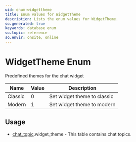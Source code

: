 ```yaml
---
uid: enum-widgettheme
title: Enum values for WidgetTheme
description: Lists the enum values for WidgetTheme.
so.generated: true
keywords: database enum
so.topic: reference
so.envir: onsite, online
---
```


# WidgetTheme Enum

Predefined themes for the chat widget

| Name | Value | Description |
|------|-------|-------------|
|Classic|0|Set widget theme to classic|
|Modern|1|Set widget theme to modern|

## Usage

* [chat_topic](../chat-topic.md).widget_theme - This table contains chat topics.
